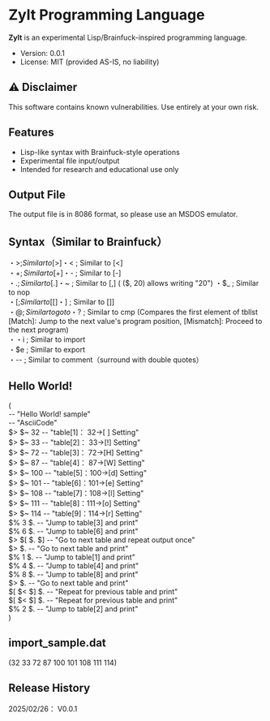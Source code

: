 # Zylt Programming Language  
  
**Zylt** is an experimental Lisp/Brainfuck-inspired programming language.  
  
- Version: 0.0.1  
- License: MIT (provided AS-IS, no liability)  
  
## ⚠️ Disclaimer  
  
This software contains known vulnerabilities. Use entirely at your own risk.  
  
## Features  
- Lisp-like syntax with Brainfuck-style operations  
- Experimental file input/output  
- Intended for research and educational use only  
  
## Output File  
The output file is in 8086 format, so please use an MSDOS emulator.  
  
## Syntax（Similar to Brainfuck）  
  ・$> ; Similar to [>]  
  ・$< ; Similar to [<]  
  ・$+ ; Similar to [+]  
  ・$- ; Similar to [-]  
  ・$. ; Similar to [.]  
  ・$~ ; Similar to [,] ( ($, 20) allows writing "20")  
  ・$_ ; Similar to nop  
  ・$[ ; Similar to [[]  
  ・$] ; Similar to []]  
  ・$@ ; Similar to goto  
  ・$? ; Similar to cmp (Compares the first element of tbllst [Match]: Jump to the next value's program position, [Mismatch]: Proceed to the next program)  
  ・$% ; Moves to the specified table position  
  ・$i ; Similar to import  
  ・$e ; Similar to export  
  ・-- ; Similar to comment（surround with double quotes）  
  
## Hello World!  
(  
  -- "Hello World! sample"  
  -- "AsciiCode"  
  $> $~ 32		-- "table[1]： 32->[ ] Setting"  
  $> $~ 33		-- "table[2]： 33->[!] Setting"  
  $> $~ 72		-- "table[3]： 72->[H] Setting"  
  $> $~ 87		-- "table[4]： 87->[W] Setting"  
  $> $~ 100		-- "table[5]：100->[d] Setting"  
  $> $~ 101		-- "table[6]：101->[e] Setting"  
  $> $~ 108		-- "table[7]：108->[l] Setting"  
  $> $~ 111		-- "table[8]：111->[o] Setting"   
  $> $~ 114		-- "table[9]：114->[r] Setting"   
  $% 3 $.		-- "Jump to table[3] and print"  
  $% 6 $.		-- "Jump to table[6] and print"  
  $> $[ $. $]	-- "Go to next table and repeat output once"  
  $> $.			-- "Go to next table and print"  
  $% 1 $.		-- "Jump to table[1] and print"  
  $% 4 $.		-- "Jump to table[4] and print"  
  $% 8 $.		-- "Jump to table[8] and print"  
  $> $.			-- "Go to next table and print"  
  $[ $< $] $.	-- "Repeat for previous table and print"  
  $[ $< $] $. 	-- "Repeat for previous table and print"  
  $% 2 $.		-- "Jump to table[2] and print"  
)  
  
## import_sample.dat  
(32 33 72 87 100 101 108 111 114)  
  
## Release History  
2025/02/26： V0.0.1  
